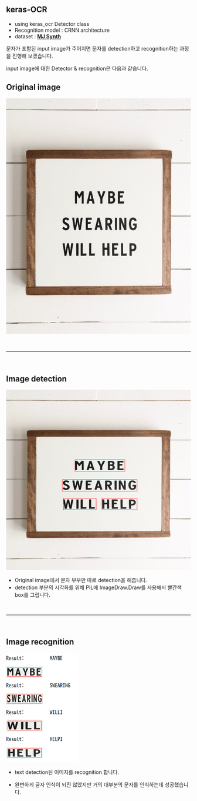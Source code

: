 ## keras-OCR   
- using keras_ocr Detector class
- Recognition model : CRNN architecture
- dataset :  **[MJ Synth](https://www.robots.ox.ac.uk/~vgg/data/text/)**

문자가 포함된 input image가 주어지면 문자를 detection하고 recognition하는 과정을 진행해 보겠습니다.   

input image에 대한 Detector & recognition은 다음과 같습니다.

## Original image
![Original.png](./images/Original.png)


<br>

---

<br>

## Image detection

![detector.png](./images/detector.png)

- Original image에서  문자 부부만 따로 detection을 해줍니다.  
- detection 부분의 시각화를 위해 PIL에 ImageDraw.Draw를 사용해서 빨간색 box를 그립니다.

<br>

---

<br>

## Image recognition

![recognition.png](./images/recognition.png)

- text detection된 이미지를 recognition 합니다.

- 완변하게 글자 인식이 되진 않았지만 거의 대부분의 문자를 인식하는데 성공했습니다.  
